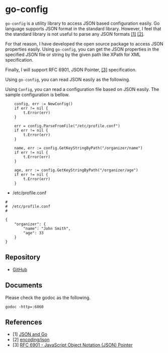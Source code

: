 # go-config

`go-config` is a utility library to access JSON based configuration easily. Go language supports JSON format in the standard library. However, I feel that the standard library is not useful to parse any JSON formats [\[1\]][json-go] [\[2\]][encoding-json].

For that reason, I have developed the open source package to access JSON properties easily. Using `go-config`, you can get the JSON properties in the specified JSON file or string by the given path like XPath for XML specification.

Finally, I will support RFC 6901, JSON Pointer, [\[3\]][json-pointer] specification.

Using `go-config`, you can read JSON easily as the following.

Using `Config`, you can read a configuration file based on JSON easily. The sample configuration is bellow.

```
	config, err := NewConfig()
	if err != nil {
		t.Error(err)
	}

	err = config.ParseFromFile("/etc/profile.conf")
	if err != nil {
		t.Error(err)
	}

	name, err := config.GetKeyStringByPath("/organizer/name")
	if err != nil {
		t.Error(err)
	}

	age, err := config.GetKeyStringByPath("/organizer/age")
	if err != nil {
		t.Error(err)
	}
```

- /etc/profile.conf
```
#
#  /etc/profile.conf
#

{
	"organizer": {
		"name": "John Smith",
		"age": 33
	}
}
```

## Repository

- [GitHub](https://github.com/cybergarage/go-config)

## Documents

Please check the godoc as the following.

```
godoc -http=:6060
```

## References

- \[1\] [JSON and Go][json-go]
- \[2\] [encoding/json][encoding-json]
- \[3\] [RFC 6901 - JavaScript Object Notation (JSON) Pointer][json-pointer]

[json-go]: http://blog.golang.org/json-and-go
[encoding-json]: http://golang.org/pkg/encoding/json/
[json-pointer]: https://tools.ietf.org/html/rfc6901
